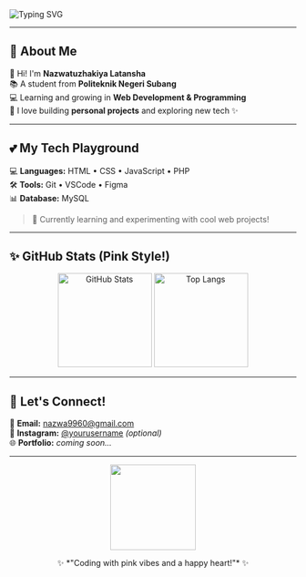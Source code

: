 <!-- 🌸✨ Welcome Banner -->
<img src="https://readme-typing-svg.herokuapp.com?font=Pacifico&size=32&duration=4000&pause=1000&color=FF69B4&center=true&vCenter=true&width=500&lines=Hii+I'm+Nazwa+💖;A+Happy+Student+from+Politeknik+Negeri+Subang+🎓;Learning+Code+One+Step+at+a+Time+🌱" alt="Typing SVG" />

---

## 🌸 About Me

🎀 Hi! I'm **Nazwatuzhakiya Latansha**  
📚 A student from **Politeknik Negeri Subang**  
💻 Learning and growing in **Web Development & Programming**  
🌱 I love building **personal projects** and exploring new tech ✨

---

## 💕 My Tech Playground

💻 **Languages:** HTML • CSS • JavaScript • PHP  
🛠️ **Tools:** Git • VSCode • Figma  
📊 **Database:** MySQL  

> 🧠 Currently learning and experimenting with cool web projects!

---

## ✨ GitHub Stats (Pink Style!)

<p align="center">
  <img src="https://github-readme-stats.vercel.app/api?username=nazwatuzhakiya&show_icons=true&theme=rose_pine&title_color=ff69b4&icon_color=ff69b4&text_color=f8c8dc&bg_color=141321" alt="GitHub Stats" height="165" />
  <img src="https://github-readme-stats.vercel.app/api/top-langs/?username=nazwatuzhakiya&layout=compact&theme=rose_pine&title_color=ff69b4&text_color=f8c8dc&bg_color=141321" alt="Top Langs" height="165" />
</p>

---

## 🐰 Let's Connect!

📧 **Email:** [nazwa9960@gmail.com](mailto:nazwa9960@gmail.com)  
🎀 **Instagram:** [@yourusername](https://instagram.com/) *(optional)*  
🌐 **Portfolio:** *coming soon...*

---

<p align="center">
  <img src="https://media.giphy.com/media/v1.Y2lkPTc5MGI3NjExYWI3YTRiY2M3MGM0NzRjNzU0MzBlODJmZTI4ZmFhZmY3OWQ2NjgxNiZjdD1n/llKJGxQ1ESmac/giphy.gif" width="150px" />
</p>

<p align="center">✨ *"Coding with pink vibes and a happy heart!"* ✨</p>
